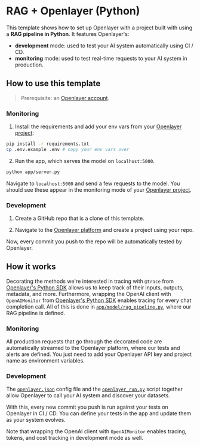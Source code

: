 # RAG + Openlayer (Python)

This template shows how to set up Openlayer with a project built with using a **RAG pipeline in Python**. It
features Openlayer's:

- **development** mode: used to test your AI system automatically using CI / CD.
- **monitoring** mode: used to test real-time requests to your AI system in production.

## How to use this template

> Prerequisite: an [Openlayer account](https://app.openlayer.com/).

### Monitoring

1. Install the requirements and add your env vars from your [Openlayer project](https://app.openlayer.com/):

```bash
pip install -r requirements.txt
cp .env.example .env # copy your env vars over
```

2. Run the app, which serves the model on `localhost:5000`.

```bash
python app/server.py
```

Navigate to `localhost:5000` and send a few requests to the model. You should see these appear in the monitoring mode of your [Openlayer project](https://app.openlayer.com/).

### Development

1. Create a GitHub repo that is a clone of this template.

2. Navigate to the [Openlayer platform](https://app.openlayer.com/) and create a project using your repo.

Now, every commit you push to the repo will be automatically tested by Openlayer.

## How it works

Decorating the methods we're interested in tracing with `@trace` from [Openlayer's Python SDK](https://reference.openlayer.com/reference/index.html) allows us to keep track of their inputs, outputs, metadata, and more. Furthermore, wrapping the OpenAI client with `OpenAIMonitor` from [Openlayer's Python SDK](https://reference.openlayer.com/reference/index.html) enables tracing for
every chat completion call. All of this is done in [`app/model/rag_pipeline.py`](/python/llms/rag-qa/app/model/rag_pipeline.py), where our RAG pipeline is defined.

### Monitoring

All production requests that go through the decorated code are automatically streamed to the Openlayer platform, where our tests and alerts are defined. You just need to add your Openlayer API key and project name as environment variables.

### Development

The [`openlayer.json`](/python/llms/rag-qa/openlayer.json) config file and the [`openlayer_run.py`](/python/llms/rag-qa/openlayer_run.py) script together allow Openlayer to call your AI system and discover your datasets.

With this, every new commit you push is run against your tests on Openlayer in CI / CD. You can define your tests in the app and update them as your system evolves.

Note that wrapping the OpenAI client with `OpenAIMonitor` enables tracing, tokens, and cost tracking in development mode as well.
